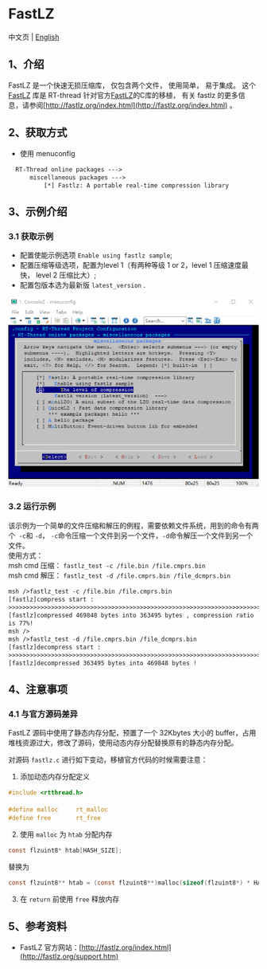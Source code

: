 # FastLZ

中文页 | [English](README.md)

## 1、介绍

FastLZ 是一个快速无损压缩库， 仅包含两个文件， 使用简单， 易于集成。 这个 [FastLZ](https://github.com/RT-Thread-packages/fastlz) 库是 RT-thread 针对官方[FastLZ](http://fastlz.org/download.htm)的C库的移植， 有关 fastlz 的更多信息，请参阅[http://fastlz.org/index.html](http://fastlz.org/index.html) 。

## 2、获取方式

- 使用 menuconfig
```
  RT-Thread online packages --->
      miscellaneous packages --->
          [*] Fastlz: A portable real-time compression library
```

## 3、示例介绍

### 3.1 获取示例

- 配置使能示例选项 `Enable using fastlz sample`;
- 配置压缩等级选项，配置为level 1（有两种等级 1 or 2，level 1 压缩速度最快， level 2 压缩比大）;
- 配置包版本选为最新版 `latest_version` .

![](./doc/image/fastlz.jpg)

### 3.2 运行示例
该示例为一个简单的文件压缩和解压的例程，需要依赖文件系统，用到的命令有两个` -c`和 `-d`， `-c`命令压缩一个文件到另一个文件，`-d`命令解压一个文件到另一个文件。   
使用方式：  
msh cmd 压缩： `fastlz_test -c /file.bin /file.cmprs.bin`  
msh cmd 解压： `fastlz_test -d /file.cmprs.bin /file_dcmprs.bin`  

    msh />fastlz_test -c /file.bin /file.cmprs.bin
    [fastlz]compress start : >>>>>>>>>>>>>>>>>>>>>>>>>>>>>>>>>>>>>>>>>>>>>>>>>>>>>>>>>>>>>>>>>>>>>>>>
    [fastlz]compressed 469848 bytes into 363495 bytes , compression ratio is 77%!
    msh />
    msh />fastlz_test -d /file.cmprs.bin /file_dcmprs.bin
    [fastlz]decompress start : >>>>>>>>>>>>>>>>>>>>>>>>>>>>>>>>>>>>>>>>>>>>>>>>>>>>>>>>>>>>>>>>>>>>>>>>
    [fastlz]decompressed 363495 bytes into 469848 bytes !

## 4、注意事项

### 4.1 与官方源码差异

  FastLZ 源码中使用了静态内存分配，预置了一个 32Kbytes 大小的 buffer，占用堆栈资源过大，修改了源码，使用动态内存分配替换原有的静态内存分配。

  对源码 `fastlz.c` 进行如下变动，移植官方代码的时候需要注意：

  1. 添加动态内存分配定义
  ```C
#include <rtthread.h>

#define malloc     rt_malloc
#define free       rt_free
  ```

  2. 使用 `malloc` 为 `htab` 分配内存
  ```C
const flzuint8* htab[HASH_SIZE];
  ```
替换为
  ```C
const flzuint8** htab = (const flzuint8**)malloc(sizeof(flzuint8*) * HASH_SIZE);
  ```

  3. 在 `return` 前使用 `free` 释放内存

## 5、参考资料

- FastLZ 官方网站：[http://fastlz.org/index.html](http://fastlz.org/support.htm)

